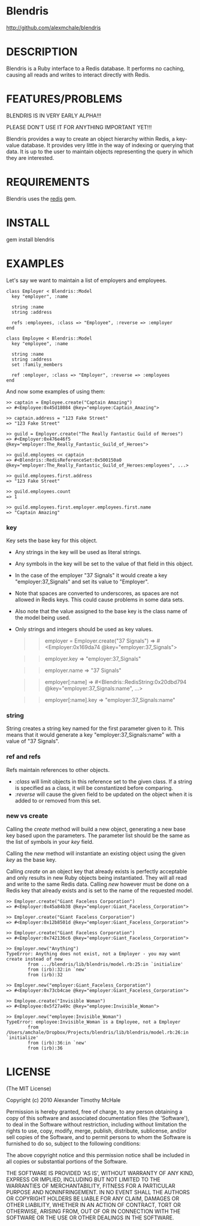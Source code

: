 # Blendris #

http://github.com/alexmchale/blendris



# DESCRIPTION #

Blendris is a Ruby interface to a Redis database.  It performs no caching,
causing all reads and writes to interact directly with Redis.



# FEATURES/PROBLEMS #

BLENDRIS IS IN VERY EARLY ALPHA!!!

PLEASE DON'T USE IT FOR ANYTHING IMPORTANT YET!!!

Blendris provides a way to create an object hierarchy within Redis,
a key-value database.  It provides very little in the way of indexing
or querying that data.  It is up to the user to maintain objects
representing the query in which they are interested.



# REQUIREMENTS #

Blendris uses the [redis](http://gemcutter.org/gems/redis) gem.



# INSTALL #

gem install blendris



# EXAMPLES #

Let's say we want to maintain a list of employers and employees.

    class Employer < Blendris::Model
      key "employer", :name

      string :name
      string :address

      refs :employees, :class => "Employee", :reverse => :employer
    end

    class Employee < Blendris::Model
      key "employee", :name

      string :name
      string :address
      set :family_members

      ref :employer, :class => "Employer", :reverse => :employees
    end

And now some examples of using them:

    >> captain = Employee.create("Captain Amazing")
    => #<Employee:0x45d18084 @key="employee:Captain_Amazing">

    >> captain.address = "123 Fake Street"
    => "123 Fake Street"

    >> guild = Employer.create("The Really Fantastic Guild of Heroes")
    => #<Employer:0x476e46f5 @key="employer:The_Really_Fantastic_Guild_of_Heroes">

    >> guild.employees << captain
    => #<Blendris::RedisReferenceSet:0x500150a0 @key="employer:The_Really_Fantastic_Guild_of_Heroes:employees", ...>

    >> guild.employees.first.address
    => "123 Fake Street"

    >> guild.employees.count
    => 1

    >> guild.employees.first.employer.employees.first.name
    => "Captain Amazing"

### key ###

Key sets the base key for this object.

* Any strings in the key will be used as literal strings.
* Any symbols in the key will be set to the value of that field in this object.
* In the case of the employer "37 Signals" it would create a key
  "employer:37_Signals" and set its value to "Employer".
* Note that spaces are converted to underscores, as spaces are not allowed in
  Redis keys.  This could cause problems in some data sets.
* Also note that the value assigned to the base key is the class name of the
  model being used.
* Only strings and integers should be used as key values.

    >> employer = Employer.create("37 Signals")
    => #<Employer:0x169da74 @key="employer:37_Signals">

    >> employer.key
    => "employer:37_Signals"

    >> employer.name
    => "37 Signals"

    >> employer[:name]
    => #<Blendris::RedisString:0x20dbd794 @key="employer:37_Signals:name", ...>

    >> employer[:name].key
    => "employer:37_Signals:name"

### string ###

String creates a string key named for the first parameter given to it.
This means that it would generate a key "employer:37_Signals:name" with
a value of "37 Signals".

### ref and refs ###

Refs maintain references to other objects.

* *:class* will limit objects in this reference set to the given class.
  If a string is specified as a class, it will be constantized before
  comparing.
* *:reverse* will cause the given field to be updated on the object when
  it is added to or removed from this set.

### new vs create ###

Calling the *create* method will build a new object, generating a new base
key based upon the parameters.  The parameter list should be the same as
the list of symbols in your *key* field.

Calling the *new* method will instantiate an existing object using the
given *key* as the base key.

Calling *create* on an object key that already exists is perfectly acceptable
and only results in new Ruby objects being instantiated.  They will all read
and write to the same Redis data.  Calling *new* however must be done on a
Redis key that already exists and is set to the name of the requested model.

    >> Employer.create("Giant Faceless Corporation")
    => #<Employer:0x45a84b38 @key="employer:Giant_Faceless_Corporation">

    >> Employer.create("Giant Faceless Corporation")
    => #<Employer:0x12b8501d @key="employer:Giant_Faceless_Corporation">

    >> Employer.create("Giant Faceless Corporation")
    => #<Employer:0x742136c6 @key="employer:Giant_Faceless_Corporation">

    >> Employer.new("Anything")
    TypeError: Anything does not exist, not a Employer - you may want create instead of new
            from .../blendris/lib/blendris/model.rb:25:in `initialize'
            from (irb):32:in `new'
            from (irb):32

    >> Employer.new("employer:Giant_Faceless_Corporation")
    => #<Employer:0x73cb4cae @key="employer:Giant_Faceless_Corporation">

    >> Employee.create("Invisible Woman")
    => #<Employee:0x5f27a49c @key="employee:Invisible_Woman">

    >> Employer.new("employee:Invisible_Woman")
    TypeError: employee:Invisible_Woman is a Employee, not a Employer
            from /Users/amchale/Dropbox/Projects/blendris/lib/blendris/model.rb:26:in `initialize'
            from (irb):36:in `new'
            from (irb):36

# LICENSE #

(The MIT License)

Copyright (c) 2010 Alexander Timothy McHale

Permission is hereby granted, free of charge, to any person obtaining
a copy of this software and associated documentation files (the
'Software'), to deal in the Software without restriction, including
without limitation the rights to use, copy, modify, merge, publish,
distribute, sublicense, and/or sell copies of the Software, and to
permit persons to whom the Software is furnished to do so, subject to
the following conditions:

The above copyright notice and this permission notice shall be
included in all copies or substantial portions of the Software.

THE SOFTWARE IS PROVIDED 'AS IS', WITHOUT WARRANTY OF ANY KIND,
EXPRESS OR IMPLIED, INCLUDING BUT NOT LIMITED TO THE WARRANTIES OF
MERCHANTABILITY, FITNESS FOR A PARTICULAR PURPOSE AND NONINFRINGEMENT.
IN NO EVENT SHALL THE AUTHORS OR COPYRIGHT HOLDERS BE LIABLE FOR ANY
CLAIM, DAMAGES OR OTHER LIABILITY, WHETHER IN AN ACTION OF CONTRACT,
TORT OR OTHERWISE, ARISING FROM, OUT OF OR IN CONNECTION WITH THE
SOFTWARE OR THE USE OR OTHER DEALINGS IN THE SOFTWARE.
